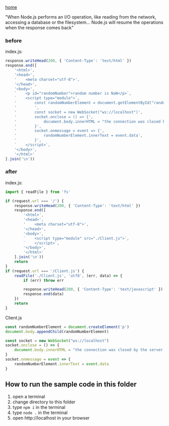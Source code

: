 [home](../README.md)

"When Node.js performs an I/O operation, like reading from the network, accessing a database or the filesystem... Node.js will resume the operations when the response comes back"

### before
index.js:
```js
response.writeHead(200, { 'Content-Type': 'text/html' })
response.end([
    '<html>',
    '<head>',
    '    <meta charset="utf-8">',
    '</head>',
    '<body>',
    `    <p id="randomNumber">random number is NaN</p>`,
    `    <script type="module">`,
    '        const randomNumberElement = document.getElementById("randomNumber")',
    '        ',
    '        const socket = new WebSocket("ws://localhost")',
    '        socket.onclose = () => {',
    '            document.body.innerHTML = "the connection was closed by the server."',
    '        }',
    '        socket.onmessage = event => {',
    '            randomNumberElement.innerText = event.data',
    '        }',
    `    </script>`,
    '</body>',
    '</html>'
].join('\n'))
```

### after
index.js:
```js
import { readFile } from 'fs'

if (request.url === '/') {
    response.writeHead(200, { 'Content-Type': 'text/html' })
    response.end([
        '<html>',
        '<head>',
        '    <meta charset="utf-8">',
        '</head>',
        '<body>',
        `    <script type="module" src="./Client.js">`,
        `    </script>`,
        '</body>',
        '</html>'
    ].join('\n'))
    return
}
if (request.url === '/Client.js') {
    readFile('./Client.js', 'utf8', (err, data) => {
        if (err) throw err

        response.writeHead(200, { 'Content-Type': 'text/javascript' })
        response.end(data)
    })
    return
}
```

Client.js
```js
const randomNumberElement = document.createElement('p')
document.body.appendChild(randomNumberElement)

const socket = new WebSocket("ws://localhost")
socket.onclose = () => {
    document.body.innerHTML = "the connection was closed by the server."
}
socket.onmessage = event => {
    randomNumberElement.innerText = event.data
}
```

## How to run the sample code in this folder
1. open a terminal
1. change directory to this folder
1. type `npm i` in the terminal
1. type `node .` in the terminal
1. open http://localhost in your browser